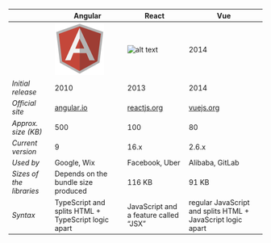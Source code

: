 |  | Angular | React | Vue
| ----------- | ----------- | ----------- | -----------
| | ![alt text](https://raw.githubusercontent.com/angular/angular.js/master/images/logo/AngularJS-Shield.exports/AngularJS-Shield-small.png) | ![alt text](http://www.w3.org/2000/svg) | 2014 |
| *Initial release* | 2010 | 2013 | 2014 |
| *Official site* | 	[angular.io](https://angular.io/) | [reactjs.org](https://reactjs.org/) | [vuejs.org](https://vuejs.org/) |
| *Approx. size (KB)* | 500 | 100 | 80 |
| *Current version* | 9 | 16.x | 2.6.x |
| *Used by* | Google, Wix | Facebook, Uber | Alibaba, GitLab |
| *Sizes of the libraries* | Depends on the bundle size produced | 116 KB | 91 KB |
| *Syntax* | TypeScript and splits HTML + TypeScript logic apart | JavaScript and a feature called “JSX” | regular JavaScript and splits HTML + JavaScript logic apart |
